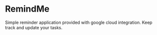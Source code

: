 # RemindMe
Simple reminder application provided with google cloud integration. Keep track and update your tasks.
